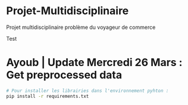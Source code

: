 # Projet-Multidisciplinaire
Projet multidisciplinaire problème du voyageur de commerce


Test

# Ayoub | Update Mercredi 26 Mars : Get preprocessed data 

```bash 
# Pour installer les librairies dans l'environnement pyhton : 
pip install -r requirements.txt
```